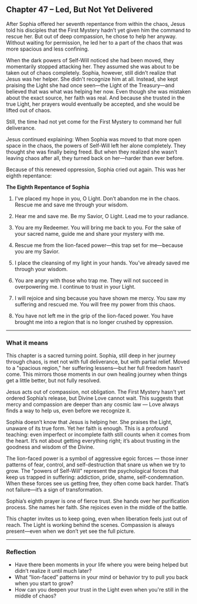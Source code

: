 ## Chapter 47 – Led, But Not Yet Delivered

After Sophia offered her seventh repentance from within the chaos, Jesus told his disciples that the First Mystery hadn’t yet given him the command to rescue her. But out of deep compassion, he chose to help her anyway. Without waiting for permission, he led her to a part of the chaos that was more spacious and less confining.

When the dark powers of Self-Will noticed she had been moved, they momentarily stopped attacking her. They assumed she was about to be taken out of chaos completely. Sophia, however, still didn’t realize that Jesus was her helper. She didn't recognize him at all. Instead, she kept praising the Light she had once seen—the Light of the Treasury—and believed that was what was helping her now. Even though she was mistaken about the exact source, her faith was real. And because she trusted in the true Light, her prayers would eventually be accepted, and she would be lifted out of chaos.

Still, the time had not yet come for the First Mystery to command her full deliverance.

Jesus continued explaining: When Sophia was moved to that more open space in the chaos, the powers of Self-Will left her alone completely. They thought she was finally being freed. But when they realized she wasn’t leaving chaos after all, they turned back on her—harder than ever before.

Because of this renewed oppression, Sophia cried out again. This was her eighth repentance:

**The Eighth Repentance of Sophia**

1. I've placed my hope in you, O Light. Don’t abandon me in the chaos. Rescue me and save me through your wisdom.

2. Hear me and save me. Be my Savior, O Light. Lead me to your radiance.

3. You are my Redeemer. You will bring me back to you. For the sake of your sacred name, guide me and share your mystery with me.

4. Rescue me from the lion-faced power—this trap set for me—because you are my Savior.

5. I place the cleansing of my light in your hands. You’ve already saved me through your wisdom.

6. You are angry with those who trap me. They will not succeed in overpowering me. I continue to trust in your Light.

7. I will rejoice and sing because you have shown me mercy. You saw my suffering and rescued me. You will free my power from this chaos.

8. You have not left me in the grip of the lion-faced power. You have brought me into a region that is no longer crushed by oppression.

---

### What it means

This chapter is a sacred turning point. Sophia, still deep in her journey through chaos, is met not with full deliverance, but with partial relief. Moved to a "spacious region," her suffering lessens—but her full freedom hasn’t come. This mirrors those moments in our own healing journey when things get a little better, but not fully resolved.

Jesus acts out of compassion, not obligation. The First Mystery hasn't yet ordered Sophia’s release, but Divine Love cannot wait. This suggests that mercy and compassion are deeper than any cosmic law — Love always finds a way to help us, even before we recognize it.

Sophia doesn’t know that Jesus is helping her. She praises the Light, unaware of its true form. Yet her faith is enough. This is a profound teaching: even imperfect or incomplete faith still counts when it comes from the heart. It’s not about getting everything right; it’s about trusting in the goodness and wisdom of the Divine.

The lion-faced power is a symbol of aggressive egoic forces — those inner patterns of fear, control, and self-destruction that snare us when we try to grow. The "powers of Self-Will" represent the psychological forces that keep us trapped in suffering: addiction, pride, shame, self-condemnation. When these forces see us getting free, they often come back harder. That’s not failure—it’s a sign of transformation.

Sophia’s eighth prayer is one of fierce trust. She hands over her purification process. She names her faith. She rejoices even in the middle of the battle.

This chapter invites us to keep going, even when liberation feels just out of reach. The Light is working behind the scenes. Compassion is always present—even when we don’t yet see the full picture.

---

### Reflection

* Have there been moments in your life where you were being helped but didn’t realize it until much later?
* What “lion-faced” patterns in your mind or behavior try to pull you back when you start to grow?
* How can you deepen your trust in the Light even when you're still in the middle of chaos?
